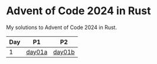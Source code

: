# Advent of Code 2024 in Rust
My solutions to Advent of Code 2024 in Rust.

| Day | P1 | P2 |
|-----|----|----|
| 1   | [day01a](src/day01a.rs) | [day01b](src/day01b.rs) |